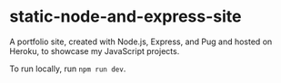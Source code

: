# static-node-and-express-site

A portfolio site, created with Node.js, Express, and Pug and hosted on Heroku, to showcase my JavaScript projects.

To run locally, run `npm run dev`.
